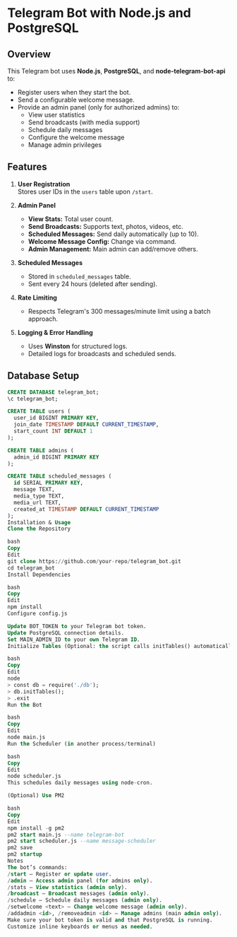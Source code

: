 # Telegram Bot with Node.js and PostgreSQL

## Overview
This Telegram bot uses **Node.js**, **PostgreSQL**, and **node-telegram-bot-api** to:
- Register users when they start the bot.
- Send a configurable welcome message.
- Provide an admin panel (only for authorized admins) to:
  - View user statistics
  - Send broadcasts (with media support)
  - Schedule daily messages
  - Configure the welcome message
  - Manage admin privileges

## Features
1. **User Registration**  
   Stores user IDs in the `users` table upon `/start`.

2. **Admin Panel**  
   - **View Stats:** Total user count.  
   - **Send Broadcasts:** Supports text, photos, videos, etc.  
   - **Scheduled Messages:** Send daily automatically (up to 10).  
   - **Welcome Message Config:** Change via command.  
   - **Admin Management:** Main admin can add/remove others.

3. **Scheduled Messages**  
   - Stored in `scheduled_messages` table.  
   - Sent every 24 hours (deleted after sending).  

4. **Rate Limiting**  
   - Respects Telegram's 300 messages/minute limit using a batch approach.

5. **Logging & Error Handling**  
   - Uses **Winston** for structured logs.  
   - Detailed logs for broadcasts and scheduled sends.

## Database Setup

```sql
CREATE DATABASE telegram_bot;
\c telegram_bot;

CREATE TABLE users (
  user_id BIGINT PRIMARY KEY,
  join_date TIMESTAMP DEFAULT CURRENT_TIMESTAMP,
  start_count INT DEFAULT 1
);

CREATE TABLE admins (
  admin_id BIGINT PRIMARY KEY
);

CREATE TABLE scheduled_messages (
  id SERIAL PRIMARY KEY,
  message TEXT,
  media_type TEXT,
  media_url TEXT,
  created_at TIMESTAMP DEFAULT CURRENT_TIMESTAMP
);
Installation & Usage
Clone the Repository

bash
Copy
Edit
git clone https://github.com/your-repo/telegram_bot.git
cd telegram_bot
Install Dependencies

bash
Copy
Edit
npm install
Configure config.js

Update BOT_TOKEN to your Telegram bot token.
Update PostgreSQL connection details.
Set MAIN_ADMIN_ID to your own Telegram ID.
Initialize Tables (Optional: the script calls initTables() automatically.)

bash
Copy
Edit
node
> const db = require('./db');
> db.initTables();
> .exit
Run the Bot

bash
Copy
Edit
node main.js
Run the Scheduler (in another process/terminal)

bash
Copy
Edit
node scheduler.js
This schedules daily messages using node-cron.

(Optional) Use PM2

bash
Copy
Edit
npm install -g pm2
pm2 start main.js --name telegram-bot
pm2 start scheduler.js --name message-scheduler
pm2 save
pm2 startup
Notes
The bot’s commands:
/start — Register or update user.
/admin — Access admin panel (for admins only).
/stats — View statistics (admin only).
/broadcast — Broadcast messages (admin only).
/schedule — Schedule daily messages (admin only).
/setwelcome <text> — Change welcome message (admin only).
/addadmin <id>, /removeadmin <id> — Manage admins (main admin only).
Make sure your bot token is valid and that PostgreSQL is running.
Customize inline keyboards or menus as needed.
